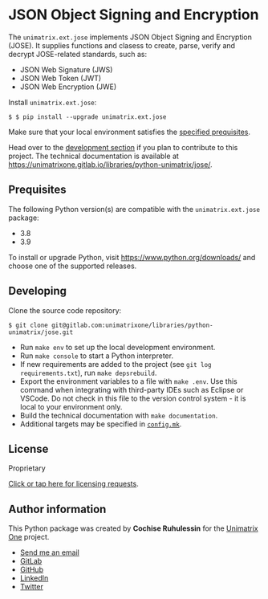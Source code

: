 # JSON Object Signing and Encryption

The `unimatrix.ext.jose` implements JSON Object Signing and Encryption
(JOSE). It supplies functions and clasess to create, parse, verify
and decrypt JOSE-related standards, such as:

- JSON Web Signature (JWS)
- JSON Web Token (JWT)
- JSON Web Encryption (JWE)

Install `unimatrix.ext.jose`:

```
$ $ pip install --upgrade unimatrix.ext.jose
```

Make sure that your local environment satisfies the [specified prequisites](#prequisites).

Head over to the  [development section](#developing) if you plan to contribute
to this project. The technical documentation is available at
https://unimatrixone.gitlab.io/libraries/python-unimatrix/jose/.


## Prequisites

The following Python version(s) are compatible with the `unimatrix.ext.jose` package:

- 3.8
- 3.9

To install or upgrade Python, visit https://www.python.org/downloads/ and
choose one of the supported releases.

## Developing ##

Clone the source code repository:

```
$ git clone git@gitlab.com:unimatrixone/libraries/python-unimatrix/jose.git
```

- Run `make env` to set up the local development environment.
- Run `make console` to start a Python interpreter.
- If new requirements are added to the project (see `git log requirements.txt`),
  run `make depsrebuild`.
- Export the environment variables to a file with `make .env`. Use this command
  when integrating with third-party IDEs such as Eclipse or VSCode. Do not check
  in this file to the version control system - it is local to your environment
  only.
- Build the technical documentation with `make documentation`.
- Additional targets may be specified in [`config.mk`](./config.mk).

## License

Proprietary

[Click or tap here for licensing requests](mailto:cochise.ruhulessin@unimatrixone.io).

## Author information

This Python package was created by **Cochise Ruhulessin** for the
[Unimatrix One](https://cloud.unimatrixone.io) project.

- [Send me an email](mailto:cochise.ruhulessin@unimatrixone.io)
- [GitLab](https://gitlab.com/unimatrixone)
- [GitHub](https://github.com/cochiseruhulessin)
- [LinkedIn](https://www.linkedin.com/in/cochise-ruhulessin-0b48358a/)
- [Twitter](https://twitter.com/magicalcochise)